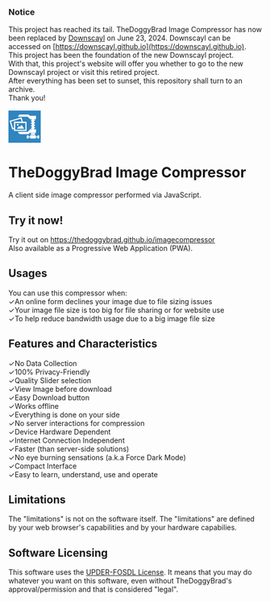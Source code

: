 ### Notice
This project has reached its tail. TheDoggyBrad Image Compressor has now been replaced by [Downscayl](https://downscayl.github.io) on June 23, 2024. Downscayl can be accessed on [https://downscayl.github.io](https://downscayl.github.io). This project has been the foundation of the new Downscayl project. <br> With that, this project's website will offer you whether to go to the new Downscayl project or visit this retired project.<br>
After everything has been set to sunset, this repository shall turn to an archive.<br>
Thank you!
<br><br>
<img src="logo.jpg" alt="LOGO" width="64" height="64">

# TheDoggyBrad Image Compressor
A client side image compressor performed via JavaScript.

## Try it now!
Try it out on https://thedoggybrad.github.io/imagecompressor<br>
Also available as a Progressive Web Application (PWA).

## Usages
You can use this compressor when:
<br>
✓An online form declines your image due to file sizing issues<br>
✓Your image file size is too big for file sharing or for website use<br>
✓To help reduce bandwidth usage due to a big image file size

## Features and Characteristics
✓No Data Collection<br>
✓100% Privacy-Friendly<br>
✓Quality Slider selection<br>
✓View Image before download<br>
✓Easy Download button<br>
✓Works offline<br>
✓Everything is done on your side<br>
✓No server interactions for compression<br>
✓Device Hardware Dependent<br>
✓Internet Connection Independent<br>
✓Faster (than server-side solutions)<br>
✓No eye burning sensations (a.k.a Force Dark Mode)<br>
✓Compact Interface<br>
✓Easy to learn, understand, use and operate

## Limitations
The "limitations" is not on the software itself. The "limitations" are defined by your web browser's capabilities and by your hardware capabilies.

## Software Licensing
This software uses the [UPDER-FOSDL License](https://github.com/thedoggybrad/imagecompressor/blob/main/LICENSE). It means that you may do whatever you want on this software, even without TheDoggyBrad's approval/permission and that is considered "legal".
